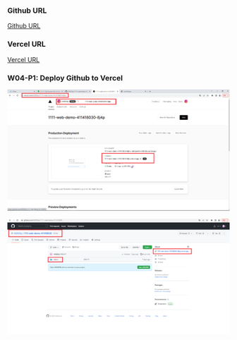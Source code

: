 ### Github URL

[Github URL](https://github.com/k9202ky/1111-web-demo-411418030)

### Vercel URL

[Vercel URL](https://1111-web-demo-411418030-8j4p.vercel.app/)

### W04-P1: Deploy Github to Vercel

![](w04-p1.png)

![](w04-p2.png)
